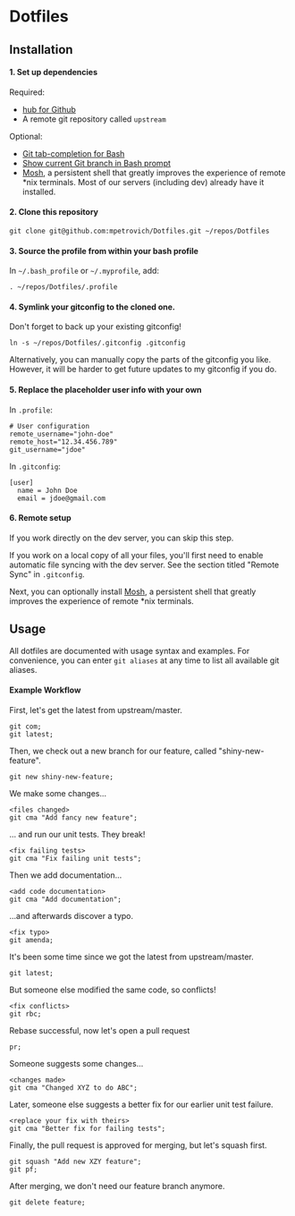 Dotfiles
========

Installation
----


#### 1. Set up dependencies

Required:
- [hub for Github](http://hub.github.com/)
- A remote git repository called `upstream`

Optional:
- [Git tab-completion for Bash](https://github.com/bobthecow/git-flow-completion/wiki/Install-Bash-git-completion)
- [Show current Git branch in Bash prompt](https://github.com/jimeh/git-aware-prompt)
- [Mosh](http://mosh.mit.edu/), a persistent shell that greatly improves the experience of remote *nix terminals. Most of our servers (including dev) already have it installed.


#### 2. Clone this repository

```shell
git clone git@github.com:mpetrovich/Dotfiles.git ~/repos/Dotfiles
```


#### 3. Source the profile from within your bash profile

In `~/.bash_profile` or `~/.myprofile`, add:
```shell
. ~/repos/Dotfiles/.profile
```


#### 4. Symlink your gitconfig to the cloned one.

Don't forget to back up your existing gitconfig!
```shell
ln -s ~/repos/Dotfiles/.gitconfig .gitconfig
```

Alternatively, you can manually copy the parts of the gitconfig you like. However, it will be harder to get future updates to my gitconfig if you do.


#### 5. Replace the placeholder user info with your own

In `.profile`:
```shell
# User configuration
remote_username="john-doe"
remote_host="12.34.456.789"
git_username="jdoe"
```

In `.gitconfig`:
```shell
[user]
  name = John Doe
  email = jdoe@gmail.com
```


#### 6. Remote setup

If you work directly on the dev server, you can skip this step.

If you work on a local copy of all your files, you'll first need to enable automatic file syncing with the dev server. See the section titled "Remote Sync" in `.gitconfig`.

Next, you can optionally install [Mosh](http://mosh.mit.edu/), a persistent shell that greatly improves the experience of remote *nix terminals.


Usage
----


All dotfiles are documented with usage syntax and examples. For convenience, you can enter `git aliases` at any time to list all available git aliases.

#### Example Workflow

First, let's get the latest from upstream/master.
```
git com;
git latest;
```

Then, we check out a new branch for our feature, called "shiny-new-feature".
```
git new shiny-new-feature;
```

We make some changes...
```
<files changed>
git cma "Add fancy new feature";
```

... and run our unit tests. They break!
```
<fix failing tests>
git cma "Fix failing unit tests";
```

Then we add documentation...
```
<add code documentation>
git cma "Add documentation";
```

...and afterwards discover a typo.
```
<fix typo>
git amenda;
```

It's been some time since we got the latest from upstream/master.
```
git latest;
```

But someone else modified the same code, so conflicts!
```
<fix conflicts>
git rbc;
```

Rebase successful, now let's open a pull request
```
pr;
```

Someone suggests some changes...
```
<changes made>
git cma "Changed XYZ to do ABC";
```

Later, someone else suggests a better fix for our earlier unit test failure.
```
<replace your fix with theirs>
git cma "Better fix for failing tests";
```

Finally, the pull request is approved for merging, but let's squash first.
```
git squash "Add new XZY feature";
git pf;
```

After merging, we don't need our feature branch anymore.
```
git delete feature;
```
